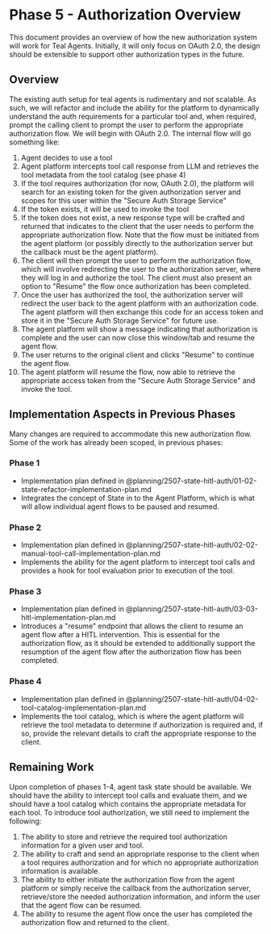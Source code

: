 # Phase 5 - Authorization Overview

This document provides an overview of how the new authorization system will work for
Teal Agents. Initially, it will only focus on OAuth 2.0, the design should be extensible
to support other authorization types in the future.

## Overview

The existing auth setup for teal agents is rudimentary and not scalable. As such, we
will refactor and include the ability for the platform to dynamically understand the
auth requirements for a particular tool and, when required, prompt the calling client
to prompt the user to perform the appropriate authorization flow. We will begin with
OAuth 2.0. The internal flow will go something like:

1.  Agent decides to use a tool
2.  Agent platform intercepts tool call response from LLM and retrieves the tool
    metadata from the tool catalog (see phase 4)
3.  If the tool requires authorization (for now, OAuth 2.0), the platform will search
    for an existing token for the given authorization server and scopes for this user
    within the "Secure Auth Storage Service"
4.  If the token exists, it will be used to invoke the tool
5.  If the token does not exist, a new response type will be crafted and returned that
    indicates to the client that the user needs to perform the appropriate authorization
    flow. Note that the flow must be initiated from the agent platform (or possibly
    directly to the authorization server but the callback must be the agent platform).
6.  The client will then prompt the user to perform the authorization flow, which will
    involve redirecting the user to the authorization server, where they will log in and
    authorize the tool. The client must also present an option to "Resume" the flow once
    authorization has been completed.
7.  Once the user has authorized the tool, the authorization server will redirect the
    user back to the agent platform with an authorization code. The agent platform will
    then exchange this code for an access token and store it in the "Secure Auth Storage
    Service" for future use.
8.  The agent platform will show a message indicating that authorization is complete and
    the user can now close this window/tab and resume the agent flow.
9.  The user returns to the original client and clicks "Resume" to continue the agent
    flow.
10. The agent platform will resume the flow, now able to retrieve the appropriate access
    token from the "Secure Auth Storage Service" and invoke the tool.

## Implementation Aspects in Previous Phases

Many changes are required to accommodate this new authorization flow. Some of the work
has already been scoped, in previous phases:

### Phase 1
* Implementation plan defined in
  @planning/2507-state-hitl-auth/01-02-state-refactor-implementation-plan.md
* Integrates the concept of State in to the Agent Platform, which is what will allow
  individual agent flows to be paused and resumed.

### Phase 2
* Implementation plan defined in
  @planning/2507-state-hitl-auth/02-02-manual-tool-call-implementation-plan.md
* Implements the ability for the agent platform to intercept tool calls and provides a
  hook for tool evaluation prior to execution of the tool.

### Phase 3
* Implementation plan defined in
  @planning/2507-state-hitl-auth/03-03-hitl-implementation-plan.md
* Introduces a "resume" endpoint that allows the client to resume an agent flow
  after a HITL intervention. This is essential for the authorization flow, as it should
  be extended to additionally support the resumption of the agent flow after the
  authorization flow has been completed.

### Phase 4
* Implementation plan defined in
  @planning/2507-state-hitl-auth/04-02-tool-catalog-implementation-plan.md
* Implements the tool catalog, which is where the agent platform will retrieve the
  tool metadata to determine if authorization is required and, if so, provide the
  relevant details to craft the appropriate response to the client.

## Remaining Work

Upon completion of phases 1-4, agent task state should be available. We should have the
ability to intercept tool calls and evaluate them, and we should have a tool catalog
which contains the appropriate metadata for each tool. To introduce tool authorization,
we still need to implement the following:

1. The ability to store and retrieve the required tool authorization information for a
   given user and tool.
2. The ability to craft and send an appropriate response to the client when a tool
   requires authorization and for which no appropriate authorization information is
   available.
3. The ability to either initiate the authorization flow from the agent platform or
   simply receive the callback from the authorization server, retrieve/store the needed
   authorization information, and inform the user that the agent flow can be resumed.
4. The ability to resume the agent flow once the user has completed the authorization
   flow and returned to the client.
